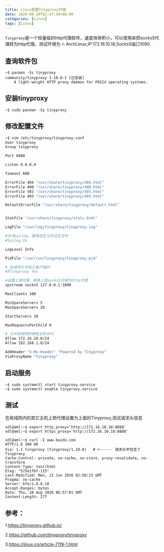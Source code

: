 ```yaml
---
title: Linux配置Tinyproxy代理
date: 2020-08-20T02:47:34+08:00
categories: [Linux]
tags: [Linux]
---
```




`Tinyproxy`是一个轻量级的http代理软件，速度快体积小，可以使用来把socks5代理转为http代理。测试环境为 :fire: ArchLinux,IP:172.16.10.18,Socks5端口1090.

<!--more-->

## 查询软件包

```shell
~$ pacman -Ss tinyproxy
community/tinyproxy 1.10.0-2 [已安装]
    A light-weight HTTP proxy daemon for POSIX operating systems.
```

## 安装tinyproxy

```shell
~$ sudo pacman -Sy tinyproxy
```

## 修改配置文件

```bash
~$ vim /etc/tinyproxy/tinyproxy.conf
User tinyproxy
Group tinyproxy

Port 8888

Listen 0.0.0.0

Timeout 600

ErrorFile 404 "/usr/share/tinyproxy/404.html"
ErrorFile 400 "/usr/share/tinyproxy/400.html"
ErrorFile 503 "/usr/share/tinyproxy/503.html"
ErrorFile 403 "/usr/share/tinyproxy/403.html"

DefaultErrorFile "/usr/share/tinyproxy/default.html"


StatFile "/usr/share/tinyproxy/stats.html"

LogFile "/var/log/tinyproxy/tinyproxy.log"

#关闭syslog，使用自定义的日志文件
#Syslog On

LogLevel Info

PidFile "/var/run/tinyproxy/tinyproxy.pid"

# 在请求头中加入客户端IP
#XTinyproxy Yes

#设置上游代理，转换上游socks5代理为http代理
upstream socks5 127.0.0.1:1090

MaxClients 100

MinSpareServers 5
MaxSpareServers 20

StartServers 10

MaxRequestsPerChild 0

# 允许局域网的哪些主机访问
Allow 172.16.10.0/24
Allow 192.168.1.0/24

AddHeader "X-My-Header" "Powered by Tinyproxy"
ViaProxyName "tinyproxy"
```

## 启动服务

```shell
~$ sudo systemctl start tinyproxy.service
~$ sudo systemctl enable tinyproxy.service
```

## 测试

在局域网内的其它主机上把代理设置为上面的Tinyproxy,测试请求头信息

```shell
xdl@aml:~$ export http_proxy='http://172.16.10.18:8888'
xdl@aml:~$ export https_proxy='http://172.16.10.18:8888'

xdl@aml:~$ curl -I www.baidu.com
HTTP/1.0 200 OK
Via: 1.1 tinyproxy (tinyproxy/1.10.0)   # <------ 请求头中包含了Tinyproxy
Cache-Control: private, no-cache, no-store, proxy-revalidate, no-transform
Content-Type: text/html
Etag: "575e1f6f-115"
Last-Modified: Mon, 13 Jun 2016 02:50:23 GMT
Pragma: no-cache
Server: bfe/1.0.8.18
Accept-Ranges: bytes
Date: Thu, 20 Aug 2020 06:57:01 GMT
Content-Length: 277
```



## 参考：

1.<https://tinyproxy.github.io/>

2.<https://github.com/tinyproxy/tinyproxy>

3.<https://linux.cn/article-7119-1.html>

